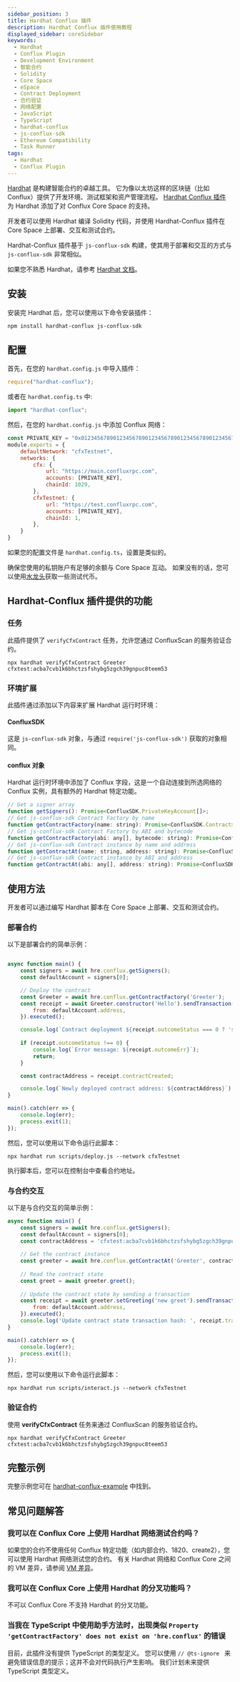 ```yaml
---
sidebar_position: 3
title: Hardhat Conflux 插件
description: Hardhat Conflux 插件使用教程
displayed_sidebar: coreSidebar
keywords:
  - Hardhat
  - Conflux Plugin
  - Development Environment
  - 智能合约
  - Solidity
  - Core Space
  - eSpace
  - Contract Deployment
  - 合约验证
  - 网络配置
  - JavaScript
  - TypeScript
  - hardhat-conflux
  - js-conflux-sdk
  - Ethereum Compatibility
  - Task Runner
tags:
  - Hardhat
  - Conflux Plugin
---
```


[Hardhat](https://hardhat.org/) 是构建智能合约的卓越工具。 它为像以太坊这样的区块链（比如 Conflux）提供了开发环境、测试框架和资产管理流程。 [Hardhat Conflux 插件](https://github.com/conflux-chain/hardhat-conflux) 为 Hardhat 添加了对 Conflux Core Space 的支持。

开发者可以使用 Hardhat 编译 Solidity 代码，并使用 Hardhat-Conflux 插件在 Core Space 上部署、交互和测试合约。

Hardhat-Conflux 插件基于 `js-conflux-sdk` 构建，使其用于部署和交互的方式与 `js-conflux-sdk` 非常相似。

如果您不熟悉 Hardhat，请参考 [Hardhat 文档](https://hardhat.org/getting-started/)。

## 安装

安装完 Hardhat 后，您可以使用以下命令安装插件：

```bash
npm install hardhat-conflux js-conflux-sdk
```

## 配置

首先，在您的 `hardhat.config.js` 中导入插件：

```js
require("hardhat-conflux");
```

或者在 `hardhat.config.ts` 中:

```ts
import "hardhat-conflux";
```

然后，在您的 `hardhat.config.js` 中添加 Conflux 网络：

```js
const PRIVATE_KEY = "0x0123456789012345678901234567890123456789012345678901234567890123"; // replace with your private key
module.exports = {
    defaultNetwork: "cfxTestnet",
    networks: {
        cfx: {
            url: "https://main.confluxrpc.com",
            accounts: [PRIVATE_KEY],
            chainId: 1029,
        },
        cfxTestnet: {
            url: "https://test.confluxrpc.com",
            accounts: [PRIVATE_KEY],
            chainId: 1,
        },
    }
}
```

如果您的配置文件是 `hardhat.config.ts`，设置是类似的。

确保您使用的私钥账户有足够的余额与 Core Space 互动。 如果没有的话，您可以使用[水龙头](https://faucet.confluxnetwork.org/)获取一些测试代币。

## Hardhat-Conflux 插件提供的功能

### 任务

此插件提供了 `verifyCfxContract` 任务，允许您通过 ConfluxScan 的服务验证合约。

```shell
npx hardhat verifyCfxContract Greeter cfxtest:acba7cvb1k6bhctzsfshybg5zgch39gnpuc8teem53
```

### 环境扩展

此插件通过添加以下内容来扩展 Hardhat 运行时环境：

#### ConfluxSDK

这是 `js-conflux-sdk` 对象，与通过 `require('js-conflux-sdk')` 获取的对象相同。

#### conflux 对象

Hardhat 运行时环境中添加了 Conflux 字段，这是一个自动连接到所选网络的 Conflux 实例，具有额外的 Hardhat 特定功能。

```js
// Get a signer array
function getSigners(): Promise<ConfluxSDK.PrivateKeyAccount[]>;
// Get js-conflux-sdk Contract Factory by name
function getContractFactory(name: string): Promise<ConfluxSDK.Contract>;
// Get js-conflux-sdk Contract Factory by ABI and bytecode
function getContractFactory(abi: any[], bytecode: string): Promise<ConfluxSDK.Contract>;
// Get js-conflux-sdk Contract instance by name and address
function getContractAt(name: string, address: string): Promise<ConfluxSDK.Contract>;
// Get js-conflux-sdk Contract instance by ABI and address
function getContractAt(abi: any[], address: string): Promise<ConfluxSDK.Contract>;
```

## 使用方法

开发者可以通过编写 Hardhat 脚本在 Core Space 上部署、交互和测试合约。

### 部署合约

以下是部署合约的简单示例：

```js

async function main() {
    const signers = await hre.conflux.getSigners();
    const defaultAccount = signers[0];

    // Deploy the contract
    const Greeter = await hre.conflux.getContractFactory('Greeter');
    const receipt = await Greeter.constructor('Hello').sendTransaction({
        from: defaultAccount.address,
    }).executed();

    console.log(`Contract deployment ${receipt.outcomeStatus === 0 ? 'succeeded' : 'failed'}`);
    
    if (receipt.outcomeStatus !== 0) {
        console.log(`Error message: ${receipt.outcomeErr}`);
        return;
    }

    const contractAddress = receipt.contractCreated;

    console.log(`Newly deployed contract address: ${contractAddress}`);
}

main().catch(err => {
    console.log(err);
    process.exit(1);
});
```

然后，您可以使用以下命令运行此脚本：

```shell
npx hardhat run scripts/deploy.js --network cfxTestnet
```

执行脚本后，您可以在控制台中查看合约地址。

### 与合约交互

以下是与合约交互的简单示例：

```js
async function main() {
    const signers = await hre.conflux.getSigners();
    const defaultAccount = signers[0];
    const contractAddress = 'cfxtest:acba7cvb1k6bhctzsfshybg5zgch39gnpuc8teem53'; // replace with your contract address
    
    // Get the contract instance
    const greeter = await hre.conflux.getContractAt('Greeter', contractAddress);
    
    // Read the contract state
    const greet = await greeter.greet();
    
    // Update the contract state by sending a transaction
    const receipt = await greeter.setGreeting('new greet').sendTransaction({
        from: defaultAccount.address,
    }).executed();
    console.log('Update contract state transaction hash: ', receipt.transactionHash);
}

main().catch(err => {
    console.log(err);
    process.exit(1);
});
```

然后，您可以使用以下命令运行此脚本：

```shell
npx hardhat run scripts/interact.js --network cfxTestnet
```

### 验证合约

使用 **verifyCfxContract** 任务来通过 ConfluxScan 的服务验证合约。

```shell
npx hardhat verifyCfxContract Greeter cfxtest:acba7cvb1k6bhctzsfshybg5zgch39gnpuc8teem53
```

## 完整示例

完整示例您可在 [hardhat-conflux-example](https://github.com/Conflux-Chain/hardhat-conflux-example) 中找到。

## 常见问题解答

### 我可以在 Conflux Core 上使用 Hardhat 网络测试合约吗？

如果您的合约不使用任何 Conflux 特定功能（如内部合约、1820、create2），您可以使用 Hardhat 网络测试您的合约。 有关 Hardhat 网络和 Conflux Core 之间的 VM 差异，请参阅 [VM 差异](../core-space-basics/vm-difference.md)。

### 我可以在 Conflux Core 上使用 Hardhat 的分叉功能吗？

不可以 Conflux Core 不支持 Hardhat 的分叉功能。

### 当我在 TypeScript 中使用助手方法时，出现类似 `Property 'getContractFactory' does not exist on 'hre.conflux'` 的错误

目前，此插件没有提供 TypeScript 的类型定义。 您可以使用 `// @ts-ignore ` 来避免错误信息的提示；这并不会对代码执行产生影响。 我们计划未来提供 TypeScript 类型定义。
